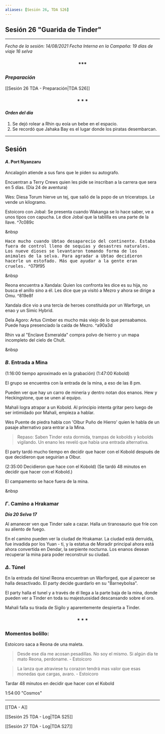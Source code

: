 ```yaml
---
aliases: [Sesión 26, TDA S26]
---
```


## Sesión 26 "Guarida de Tinder"

___

_Fecha de la sesión: 14/08/2021_
_Fecha Interna en la Campaña: 19 días de viaje 16 selva_

<div align='center'>
   <h3> *** </h3>
</div>

### _Preparación_

[[Sesión 26 TDA - Preparación|TDA S26]]

<div align='center'>
   <h3> * * * </h3>
</div>

#### _Orden del día_

1. Se dejó rolear a Rhin qu eoía un bebe en el espacio.
2. Se recordó que Jahaka Bay es el lugar donde los piratas desembarcan.


---

## Sesión

#### $A$. Port Nyanzaru

Ancalagón atiende a sus fans que le piden su autografo.

Encuentran a Terry Crews quien les pide se inscriban a la carrera que sera en 5 días. (Día 24 de aventura)

Wes:
Diesa Torum hierve un tej, que salió de la popo de un triceratops. Le vende un kilogramo.

Estoicoro con Jobal:
Se presenta cuando Wakanga se lo hace saber, ve a unos tipos con capucha. Le dice Jobal que la tablilla es una parte de la llave. ^7c089c

&nbsp

<tt> Hace mucho cuando Ubtao desaparecio del continente. Estaba fuera de control lleno de sequias y desastres naturales. Los nueve dioses se levantaron tomando forma de los animales de la selva. Para agradar a Ubtao decidieron hacerle un estofado. Más que ayudar a la gente eran crueles.
</tt> ^079f95

&nbsp

Reona encuentra a Xandala:
Quien los confronta les dice es su hija, no busca el anillo sino a él. Les dice que ya visitó a Mezro y ahora se dirige a Omu. ^819e8f

Xandala dice vio a una tercia de heroes constituida por un Warforge, un enao y un Simic Hybrid.

Dela Agoro:
Artus Cimber es mucho más viejo de lo que pensabamos. Puede haya presenciado la caída de Mezro. ^a90a3d

Rhin va al "Enclave Esmeralda" compra polvo de hierro y un mapa incompleto del cielo de Chult.

&nbsp

### $B$. Entrada a Mina

(1:16:00 tiempo aproximado en la grabación)
(1:47:00 Kobold)


El grupo se encuentra con la entrada de la mina, a eso de las 8 pm.

Pueden ver que hay un carro de minería y dentro notan dos enanos. Hew y Heckingstone, que se unen al equipo.

Mahali logra atrapar a un Kobold. Al principio intenta gritar pero luego de ser intimidado por Mahali, empieza a hablar. 

Wes Puente de piedra habla con 'Olbur Puño de Hierro' quien le habla de un pasaje alternativo para entrar a la Mina.

>Repaso:
Saben Tinder esta dormida, trampas de kobolds y kobolds vigilando. Un enano les reveló que había una entrada alternativa.

El party tardó mucho tiempo en decidir que hacer con el Kobold después de que decidieron que seguirían a Olbur.
	
(2:35:00 Decidieron que hace con el Kobold)
(Se tardó 48 minutos en decidir que hacer con el Kobold.)

El campamento se hace fuera de la mina.

&nbsp
	
### $\Gamma$. Camino a Hrakamar
	
***Día 20 Selva 17***

Al amanecer ven que Tinder sale a cazar. Halla un tiranosaurio que fríe con su aliento de fuego.
	
En el camino pueden ver la ciudad de Hrakamar. La ciudad está derruida, fue invadida por los Yuan - ti, y la estatua de Moradir principal ahora está ahora convertida en Dendar, la serpiente nocturna. Los enanos desean recuperar la mina para poder reconstruir su ciudad.

### $\Delta$. Túnel 

En la entrada del túnel Reona encuentran un Warforged, que al parecer se halla desactivado. El party decide guardarlo en su "Barneybolsa".

El party halla el tunel y a través de él llega a la parte baja de la mina, donde pueden ver a Tinder en toda su majestuosidad descansando sobre el oro.

Mahali falla su tirada de Sigilo y aparentemente despierta a Tinder.

<div align='center'>
   <h3> * * * </h3>
</div>

### Momentos bolillo:

Estoicoro saca a Reona de una maleta.

>Desde ese día me acosan pesadillas. No soy el mismo. Si algún día te mato Reona, perdoname. - Estoicoro

>La lanza que atraviese tu corazon tendrá mas valor que esas monedas que cargas, avaro. - Estoicoro

Tardar 48 minutos en decidir que hacer con el Kobold

1:54:00 "Cosmos"

---

[[TDA - A]]


[[Sesión 25 TDA - Log|TDA S25]]

[[Sesión 27 TDA - Log|TDA S27]]